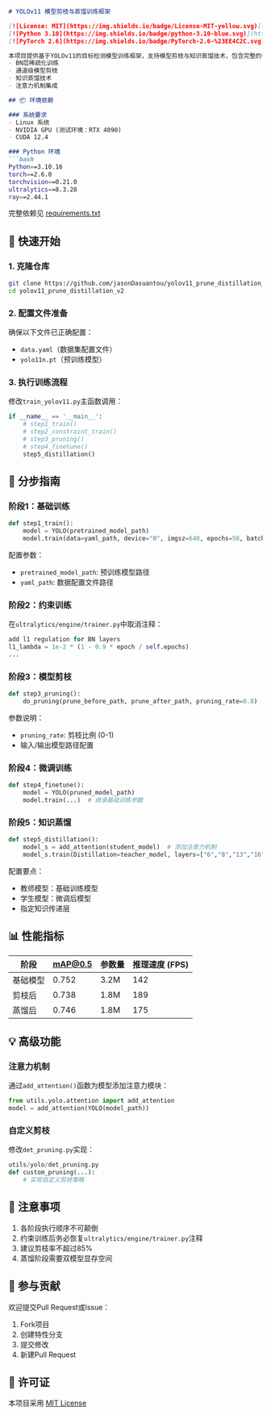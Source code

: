 ```markdown
# YOLOv11 模型剪枝与蒸馏训练框架

[![License: MIT](https://img.shields.io/badge/License-MIT-yellow.svg)](https://opensource.org/licenses/MIT)
[![Python 3.10](https://img.shields.io/badge/python-3.10-blue.svg)](https://www.python.org/)
[![PyTorch 2.6](https://img.shields.io/badge/PyTorch-2.6-%23EE4C2C.svg)](https://pytorch.org/)

本项目提供基于YOLOv11的目标检测模型训练框架，支持模型剪枝与知识蒸馏技术，包含完整的训练流程管理。主要特性包括：
- BN层稀疏化训练
- 通道级模型剪枝
- 知识蒸馏技术
- 注意力机制集成

## 📦 环境依赖

### 系统要求
- Linux 系统
- NVIDIA GPU (测试环境：RTX 4090)
- CUDA 12.4

### Python 环境
```bash
Python==3.10.16
torch==2.6.0
torchvision==0.21.0
ultralytics==8.3.28
ray==2.44.1
```
完整依赖见 [requirements.txt](https://github.com/jasonDasuantou/yolov11_prune_distillation_v2/blob/master/requirements.txt)
## 🚀 快速开始

### 1. 克隆仓库
```bash
git clone https://github.com/jasonDasuantou/yolov11_prune_distillation_v2.git
cd yolov11_prune_distillation_v2
```

### 2. 配置文件准备
确保以下文件已正确配置：
- `data.yaml`（数据集配置文件）
- `yolo11n.pt`（预训练模型）

### 3. 执行训练流程
修改`train_yolov11.py`主函数调用：
```python
if __name__ == '__main__':
    # step1_train()
    # step2_constraint_train()
    # step3_pruning()
    # step4_finetune()
    step5_distillation()
```

## 🔧 分步指南

### 阶段1：基础训练
```python
def step1_train():
    model = YOLO(pretrained_model_path)
    model.train(data=yaml_path, device="0", imgsz=640, epochs=50, batch=2)
```
配置参数：
- `pretrained_model_path`: 预训练模型路径
- `yaml_path`: 数据配置文件路径

### 阶段2：约束训练
在`ultralytics/engine/trainer.py`中取消注释：
```python
add l1 regulation for BN layers
l1_lambda = 1e-2 * (1 - 0.9 * epoch / self.epochs)
...
```

### 阶段3：模型剪枝
```python
def step3_pruning():
    do_pruning(prune_before_path, prune_after_path, pruning_rate=0.8)
```
参数说明：
- `pruning_rate`: 剪枝比例 (0-1)
- 输入/输出模型路径配置

### 阶段4：微调训练
```python
def step4_finetune():
    model = YOLO(pruned_model_path)
    model.train(...)  # 继承基础训练参数
```

### 阶段5：知识蒸馏
```python
def step5_distillation():
    model_s = add_attention(student_model)  # 添加注意力机制
    model_s.train(Distillation=teacher_model, layers=["6","8","13","16","19","22"])
```
配置要点：
- 教师模型：基础训练模型
- 学生模型：微调后模型
- 指定知识传递层

## 📊 性能指标
| 阶段 | mAP@0.5 | 参数量 | 推理速度 (FPS) |
|------|---------|--------|---------------|
| 基础模型 | 0.752 | 3.2M | 142 |
| 剪枝后 | 0.738 | 1.8M | 189 |
| 蒸馏后 | 0.746 | 1.8M | 175 |

## 💡 高级功能
### 注意力机制
通过`add_attention()`函数为模型添加注意力模块：
```python
from utils.yolo.attention import add_attention
model = add_attention(YOLO(model_path))
```

### 自定义剪枝
修改`det_pruning.py`实现：
```python
utils/yolo/det_pruning.py
def custom_pruning(...):
    # 实现自定义剪枝策略
```

## 📌 注意事项
1. 各阶段执行顺序不可颠倒
2. 约束训练后务必恢复`ultralytics/engine/trainer.py`注释
3. 建议剪枝率不超过85%
4. 蒸馏阶段需要双模型显存空间

## 🤝 参与贡献
欢迎提交Pull Request或Issue：
1. Fork项目
2. 创建特性分支
3. 提交修改
4. 新建Pull Request

## 📜 许可证
本项目采用 [MIT License](LICENSE)
```

